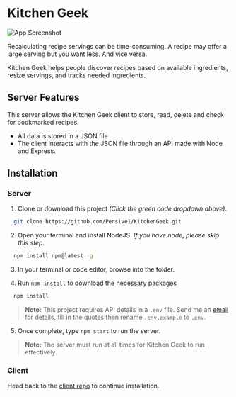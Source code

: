 # Kitchen Geek

![App Screenshot](https://via.placeholder.com/468x300?text=App+Screenshot+Here)

Recalculating recipe servings can be time-consuming. A recipe may offer a large serving but you want less. And vice versa.

Kitchen Geek helps people discover recipes based on available ingredients, resize servings, and tracks needed ingredients.

## Server Features

This server allows the Kitchen Geek client to store, read, delete and check for bookmarked recipes.

- All data is stored in a JSON file
- The client interacts with the JSON file through an API made with Node and Express.

## Installation

### Server

1. Clone or download this project _(Click the green code dropdown above)_.

```bash
  git clone https://github.com/Pensive1/KitchenGeek.git
```

2. Open your terminal and install NodeJS. _If you have node, please skip this step_.

```bash
  npm install npm@latest -g
```

3. In your terminal or code editor, browse into the folder.

4. Run `npm install` to download the necessary packages

```bash
  npm install
```

> **Note:** This project requires API details in a `.env` file. Send me an [email](mailto:racquaye89@gmail.com?subject=Kitchen%20Geek%20env%20info) for details, fill in the quotes then rename `.env.example` to `.env`.

5. Once complete, type `npm start` to run the server.

> **Note:** The server must run at all times for Kitchen Geek to run effectively.

### Client

Head back to the [client repo](https://github.com/Pensive1/KitchenGeek#installation) to continue installation.
